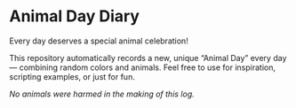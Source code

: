 # Animal Day Diary

Every day deserves a special animal celebration!

This repository automatically records a new, unique “Animal Day” every day — combining random colors and animals.
Feel free to use for inspiration, scripting examples, or just for fun.

_No animals were harmed in the making of this log._
